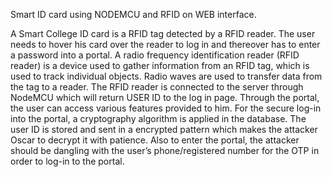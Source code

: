 Smart ID card using NODEMCU and RFID on WEB interface.

A Smart College ID card is a RFID tag detected by a RFID reader. The user needs to
hover his card over the reader to log in and thereover has to enter a password into a
portal. A radio frequency identification reader (RFID reader) is a device used to gather
information from an RFID tag, which is used to track individual objects.
Radio waves are used to transfer data from the tag to a reader. The RFID reader is
connected to the server through NodeMCU which will return USER ID to the log in
page. Through the portal, the user can access various features provided to him.
For the secure log-in into the portal, a cryptography algorithm is applied in the database.
The user ID is stored and sent in a encrypted pattern which makes the attacker Oscar to
decrypt it with patience. Also to enter the portal, the attacker should be dangling with
the user’s phone/registered number for the OTP in order to log-in to the portal.
